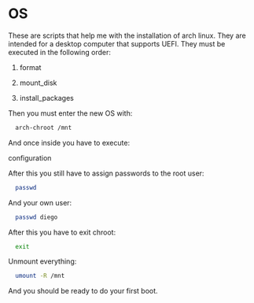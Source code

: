 # OS

These are scripts that help me with the installation of arch linux. They are intended for a desktop computer that supports UEFI. They must be executed in the following order:

1. format

2. mount_disk

3. install_packages

Then you must enter the new OS with:

```bash
  arch-chroot /mnt
```

And once inside you have to execute:

 configuration

After this you still have to assign passwords to the root user:


```bash
  passwd
```

And your own user:

```bash
  passwd diego
```

After this you have to exit chroot:

```bash
  exit
```

Unmount everything:

```bash
  umount -R /mnt
```

And you should be ready to do your first boot.
